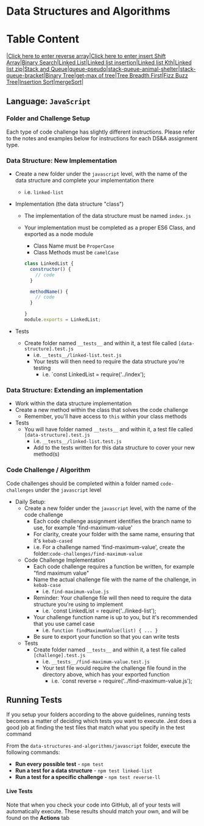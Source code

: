 # Data Structures and Algorithms


# Table Content 

 |[Click here to enter reverse array](https://github.com/WalidAlrefai/data-structures-and-algorithms/tree/main/javascript/array%20reverse)|[Click here to enter insert Shift Array](https://github.com/WalidAlrefai/data-structures-and-algorithms/blob/main/javascript/array-insert-shift/README.md)|[Binary Search](https://github.com/WalidAlrefai/data-structures-and-algorithms/tree/main/javascript/array-binary-search)|[Linked List](https://github.com/WalidAlrefai/data-structures-and-algorithms/blob/main/javascript/linked-list/README.md)|[Linked list insertion](https://github.com/WalidAlrefai/data-structures-and-algorithms/blob/main/javascript/linked-list/linked-list-insertion.md)|[Linked list Kth](https://github.com/WalidAlrefai/data-structures-and-algorithms/blob/main/javascript/linked-list-kth/README.md)|[Linked list zip](https://github.com/WalidAlrefai/data-structures-and-algorithms/blob/main/javascript/linked-list-zip/README.md)|[Stack and Queue](https://github.com/WalidAlrefai/data-structures-and-algorithms/tree/main/javascript/stackAndQeueu)|[queue-pseudo](https://github.com/WalidAlrefai/data-structures-and-algorithms/blob/main/javascript/stackAndQeueu/queue-pseudo/README.md)|[stack-queue-animal-shelter](https://github.com/WalidAlrefai/data-structures-and-algorithms/tree/main/javascript/stackAndQeueu/animal-shelter)|[stack-queue-bracket](https://github.com/WalidAlrefai/data-structures-and-algorithms/blob/main/javascript/stackAndQeueu/stack-queue-brackets/README.md)|[Binary Tree](https://github.com/WalidAlrefai/data-structures-and-algorithms/blob/main/javascript/Trees/README.md)|[get-max of tree](https://github.com/WalidAlrefai/data-structures-and-algorithms/blob/main/javascript/Trees/max-tree.md)|[Tree Breadth First]( https://github.com/WalidAlrefai/data-structures-and-algorithms/blob/main/javascript/Trees/breadthFirst.md)|[Fizz Buzz Tree]( https://github.com/WalidAlrefai/data-structures-and-algorithms/blob/main/javascript/Trees/k-ary-tree/k-ary.md)|[Insertion Sort](https://github.com/WalidAlrefai/data-structures-and-algorithms/blob/main/javascript/InsertionSort/README.md)|[mergeSort](https://github.com/WalidAlrefai/data-structures-and-algorithms/blob/main/javascript/mergeSort/README.md)|
 
## Language: `JavaScript`

### Folder and Challenge Setup

Each type of code challenge has slightly different instructions. Please refer to the notes and examples below for instructions for each DS&A assignment type.

### Data Structure: New Implementation

- Create a new folder under the `javascript` level, with the name of the data structure and complete your implementation there
  - i.e. `linked-list`
- Implementation (the data structure "class")
  - The implementation of the data structure must be named `index.js`
  - Your implementation must be completed as a proper ES6 Class, and exported as a node module
    - Class Name must be `ProperCase`
    - Class Methods must be `camelCase`

    ```javascript
    class LinkedList {
      constructor() {
        // code
      }

      methodName() {
        // code
      }

    }
    module.exports = LinkedList;
    ```

- Tests
  - Create folder named `__tests__` and within it, a test file called `[data-structure].test.js`
    - i.e. `__tests__/linked-list.test.js`
    - Your tests will then need to require the data structure you're testing
      - i.e. `const LinkedList = require('../index');

### Data Structure: Extending an implementation

- Work within the data structure implementation
- Create a new method within the class that solves the code challenge
  - Remember, you'll have access to `this` within your class methods
- Tests
  - You will have folder named `__tests__` and within it, a test file called `[data-structure].test.js`
    - i.e. `__tests__/linked-list.test.js`
    - Add to the tests written for this data structure to cover your new method(s)

### Code Challenge / Algorithm

Code challenges should be completed within a folder named `code-challenges` under the `javascript` level

- Daily Setup:
  - Create a new folder under the `javascript` level, with the name of the code challenge
    - Each code challenge assignment identifies the branch name to use, for example 'find-maximum-value'
    - For clarity, create your folder with the same name, ensuring that it's `kebab-cased`
    - i.e. For a challenge named 'find-maximum-value', create the folder:`code-challenges/find-maximum-value`
  - Code Challenge Implementation
    - Each code challenge requires a function be written, for example "find maximum value"
    - Name the actual challenge file with the name of the challenge, in `kebab-case`
      - i.e. `find-maximum-value.js`
    - Reminder: Your challenge file will then need to require the data structure you're using to implement
      - i.e. `const LinkedList = require('../linked-list');
    - Your challenge function name is up to you, but it's recommended that you use camel case
      - i.e. `function findMaximumValue(list) { ... }`
    - Be sure to export your function so that you can write tests
  - Tests
    - Create folder named `__tests__` and within it, a test file called `[challenge].test.js`
      - i.e. `__tests__/find-maximum-value.test.js`
      - Your test file would require the challenge file found in the directory above, which has your exported function
        - i.e. `const reverse = require('../find-maximum-value.js');

## Running Tests

If you setup your folders according to the above guidelines, running tests becomes a matter of deciding which tests you want to execute.  Jest does a good job at finding the test files that match what you specify in the test command

From the `data-structures-and-algorithms/javascript` folder, execute the following commands:

- **Run every possible test** - `npm test`
- **Run a test for a data structure** - `npm test linked-list`
- **Run a test for a specific challenge** - `npm test reverse-ll`

#### Live Tests

Note that when you check your code into GitHub, all of your tests will automatically execute. These results should match your own, and will be found on the  **Actions** tab
